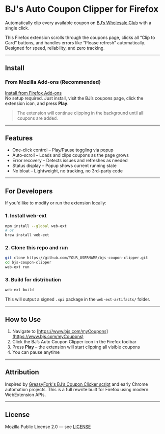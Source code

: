 # BJ's Auto Coupon Clipper for Firefox

Automatically clip every available coupon on [BJ’s Wholesale Club](https://www.bjs.com/myCoupons) with a single click.

This Firefox extension scrolls through the coupons page, clicks all “Clip to Card” buttons, and handles errors like “Please refresh” automatically. Designed for speed, reliability, and zero tracking.

---

## Install

### From Mozilla Add-ons (Recommended)

[Install from Firefox Add-ons](https://addons.mozilla.org/en-US/firefox/addon/bj-s-auto-coupon-clipper/)  
No setup required. Just install, visit the BJ’s coupons page, click the extension icon, and press **Play**.

> The extension will continue clipping in the background until all coupons are added.

---

## Features

- One-click control – Play/Pause toggling via popup  
- Auto-scroll – Loads and clips coupons as the page grows  
- Error recovery – Detects issues and refreshes as needed  
- Status display – Popup shows current running state  
- No bloat – Lightweight, no tracking, no 3rd-party code  

---

## For Developers

If you'd like to modify or run the extension locally:

### 1. Install web-ext

```bash
npm install --global web-ext
# or
brew install web-ext
```

### 2. Clone this repo and run

```bash
git clone https://github.com/YOUR_USERNAME/bjs-coupon-clipper.git
cd bjs-coupon-clipper
web-ext run
```

### 3. Build for distribution

```bash
web-ext build
```

This will output a signed `.xpi` package in the `web-ext-artifacts/` folder.

---

## How to Use

1. Navigate to [https://www.bjs.com/myCoupons](https://www.bjs.com/myCoupons)
2. Click the BJ’s Auto Coupon Clipper icon in the Firefox toolbar
3. Press **Play** – the extension will start clipping all visible coupons
4. You can pause anytime

---

## Attribution

Inspired by [GreasyFork's BJ’s Coupon Clicker script](https://greasyfork.org/en/scripts/424555) and early Chrome automation projects. This is a full rewrite built for Firefox using modern WebExtension APIs.

---

## License

Mozilla Public License 2.0 — see [LICENSE](LICENSE)
